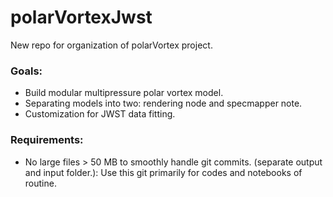 # polarVortexJwst
New repo for organization of polarVortex project.

### Goals:
- Build modular multipressure polar vortex model.
- Separating models into two: rendering node and specmapper note.
- Customization for JWST data fitting.

### Requirements:
- No large files > 50 MB to smoothly handle git commits. (separate output and input folder.): Use this git primarily for codes and notebooks of routine.
